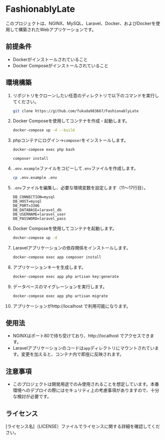 # FashionablyLate

このプロジェクトは、NGINX、MySQL、Laravel、Docker、およびDockerを使用して構築されたWebアプリケーションです。

## 前提条件

- Dockerがインストールされていること
- Docker Composeがインストールされていること

## 環境構築

1. リポジトリをクローンしたい任意のディレクトリで以下のコマンドを実行してください。

    ```bash
    git clone https://github.com/fukuda983667/FashionablyLate
    ```

2. Docker Composeを使用してコンテナを作成・起動します。

    ```bash
    docker-compose up -d --build
    ```
    
3. phpコンテナにログイン→`composer`をインストールします。

    ```bash
    docker-compose exec php bash
    ```
    ```
    composer install
    ```

2. `.env.example`ファイルをコピーして`.env`ファイルを作成します。

    ```bash
    cp .env.example .env
    ```

3. `.env`ファイルを編集し、必要な環境変数を設定します（11～17行目）。

   ```
   DB_CONNECTION=mysql
   DB_HOST=mysql
   DB_PORT=3306
   DB_DATABASE=laravel_db
   DB_USERNAME=laravel_user
   DB_PASSWORD=laravel_pass
   ```

5. Docker Composeを使用してコンテナを起動します。

    ```bash
    docker-compose up -d
    ```

6. Laravelアプリケーションの依存関係をインストールします。

    ```bash
    docker-compose exec app composer install
    ```

7. アプリケーションキーを生成します。

    ```bash
    docker-compose exec app php artisan key:generate
    ```

8. データベースのマイグレーションを実行します。

    ```bash
    docker-compose exec app php artisan migrate
    ```

9. アプリケーションがhttp://localhost で利用可能になります。

## 使用法

- NGINXはポート80で待ち受けており、http://localhost でアクセスできます。
- Laravelアプリケーションのコードは`app`ディレクトリにマウントされています。変更を加えると、コンテナ内で即座に反映されます。

## 注意事項

- このプロジェクトは開発用途でのみ使用されることを想定しています。本番環境へのデプロイの際にはセキュリティ上の考慮事項がありますので、十分な検討が必要です。

## ライセンス

[ライセンス名]（LICENSE）ファイルでライセンスに関する詳細を確認してください。

